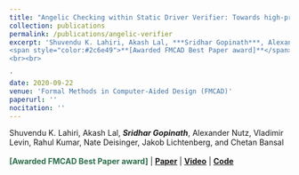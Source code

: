 ```yaml
---
title: "Angelic Checking within Static Driver Verifier: Towards high-precision defects without (modeling) cost"
collection: publications
permalink: /publications/angelic-verifier
excerpt: 'Shuvendu K. Lahiri, Akash Lal, ***Sridhar Gopinath***, Alexander Nutz, Vladimir Levin, Rahul Kumar, Nate Deisinger, Jakob Lichtenberg, and Chetan Bansal<br><br>
<span style="color:#2c6e49">**[Awarded FMCAD Best Paper award]**</span> \| [**Paper**](http://sridhargopinath.in/files/angelic-verifier.pdf)	\|	[**Video**](https://www.youtube.com/watch?v=xlieuCAmtH4) \| [**Code**](https://github.com/boogie-org/corral/tree/master/AddOns/AngelicVerifierNull)
<br><br>

'
date: 2020-09-22
venue: 'Formal Methods in Computer-Aided Design (FMCAD)'
paperurl: ''
nocitation: ''
---
```

Shuvendu K. Lahiri, Akash Lal, ***Sridhar Gopinath***, Alexander Nutz, Vladimir Levin, Rahul Kumar, Nate Deisinger, Jakob Lichtenberg, and Chetan Bansal<br><br>
<span style="color:#2c6e49">**[Awarded FMCAD Best Paper award]**</span> \| [**Paper**](http://sridhargopinath.in/files/angelic-verifier.pdf)	\|	[**Video**](https://www.youtube.com/watch?v=xlieuCAmtH4) \| [**Code**](https://github.com/boogie-org/corral/tree/master/AddOns/AngelicVerifierNull)
<br><br>
